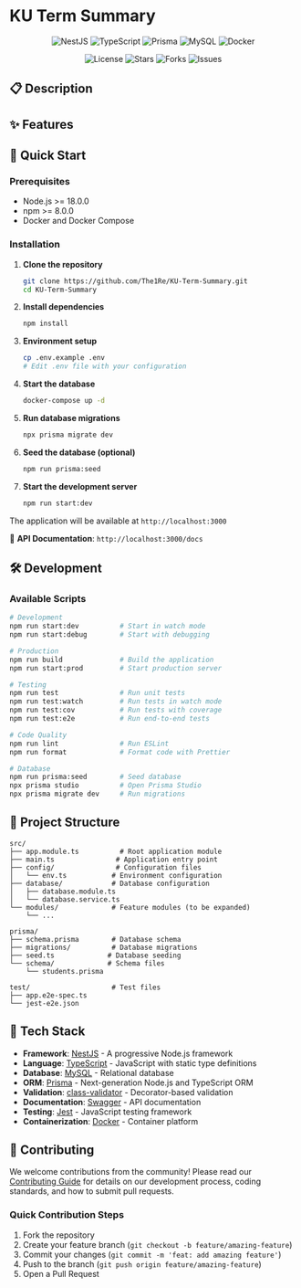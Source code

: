 # KU Term Summary

<p align="center">
  <img src="https://img.shields.io/badge/NestJS-E0234E?style=for-the-badge&logo=nestjs&logoColor=white" alt="NestJS" />
  <img src="https://img.shields.io/badge/TypeScript-007ACC?style=for-the-badge&logo=typescript&logoColor=white" alt="TypeScript" />
  <img src="https://img.shields.io/badge/Prisma-3982CE?style=for-the-badge&logo=Prisma&logoColor=white" alt="Prisma" />
  <img src="https://img.shields.io/badge/MySQL-00000F?style=for-the-badge&logo=mysql&logoColor=white" alt="MySQL" />
  <img src="https://img.shields.io/badge/Docker-2496ED?style=for-the-badge&logo=docker&logoColor=white" alt="Docker" />
</p>

<p align="center">
  <img src="https://img.shields.io/github/license/The1Re/KU-Term-Summary" alt="License" />
  <img src="https://img.shields.io/github/stars/The1Re/KU-Term-Summary" alt="Stars" />
  <img src="https://img.shields.io/github/forks/The1Re/KU-Term-Summary" alt="Forks" />
  <img src="https://img.shields.io/github/issues/The1Re/KU-Term-Summary" alt="Issues" />
</p>

## 📋 Description

## ✨ Features

## 🚀 Quick Start

### Prerequisites

- Node.js >= 18.0.0
- npm >= 8.0.0
- Docker and Docker Compose

### Installation

1. **Clone the repository**

   ```bash
   git clone https://github.com/The1Re/KU-Term-Summary.git
   cd KU-Term-Summary
   ```

2. **Install dependencies**

   ```bash
   npm install
   ```

3. **Environment setup**

   ```bash
   cp .env.example .env
   # Edit .env file with your configuration
   ```

4. **Start the database**

   ```bash
   docker-compose up -d
   ```

5. **Run database migrations**

   ```bash
   npx prisma migrate dev
   ```

6. **Seed the database (optional)**

   ```bash
   npm run prisma:seed
   ```

7. **Start the development server**
   ```bash
   npm run start:dev
   ```

The application will be available at `http://localhost:3000`

📖 **API Documentation**: `http://localhost:3000/docs`

## 🛠️ Development

### Available Scripts

```bash
# Development
npm run start:dev          # Start in watch mode
npm run start:debug        # Start with debugging

# Production
npm run build              # Build the application
npm run start:prod         # Start production server

# Testing
npm run test               # Run unit tests
npm run test:watch         # Run tests in watch mode
npm run test:cov           # Run tests with coverage
npm run test:e2e           # Run end-to-end tests

# Code Quality
npm run lint               # Run ESLint
npm run format             # Format code with Prettier

# Database
npm run prisma:seed        # Seed database
npx prisma studio          # Open Prisma Studio
npx prisma migrate dev     # Run migrations
```

## 📁 Project Structure

```
src/
├── app.module.ts          # Root application module
├── main.ts               # Application entry point
├── config/               # Configuration files
│   └── env.ts           # Environment configuration
├── database/            # Database configuration
│   ├── database.module.ts
│   └── database.service.ts
└── modules/             # Feature modules (to be expanded)
    └── ...

prisma/
├── schema.prisma        # Database schema
├── migrations/          # Database migrations
├── seed.ts             # Database seeding
└── schema/             # Schema files
    └── students.prisma

test/                    # Test files
├── app.e2e-spec.ts
└── jest-e2e.json
```

## 🔧 Tech Stack

- **Framework**: [NestJS](https://nestjs.com/) - A progressive Node.js framework
- **Language**: [TypeScript](https://www.typescriptlang.org/) - JavaScript with static type definitions
- **Database**: [MySQL](https://www.mysql.com/) - Relational database
- **ORM**: [Prisma](https://www.prisma.io/) - Next-generation Node.js and TypeScript ORM
- **Validation**: [class-validator](https://github.com/typestack/class-validator) - Decorator-based validation
- **Documentation**: [Swagger](https://swagger.io/) - API documentation
- **Testing**: [Jest](https://jestjs.io/) - JavaScript testing framework
- **Containerization**: [Docker](https://www.docker.com/) - Container platform

## 🤝 Contributing

We welcome contributions from the community! Please read our [Contributing Guide](./CONTRIBUTING.md) for details on our development process, coding standards, and how to submit pull requests.

### Quick Contribution Steps

1. Fork the repository
2. Create your feature branch (`git checkout -b feature/amazing-feature`)
3. Commit your changes (`git commit -m 'feat: add amazing feature'`)
4. Push to the branch (`git push origin feature/amazing-feature`)
5. Open a Pull Request
